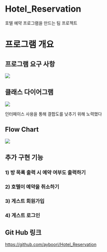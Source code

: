# Hotel_Reservation
호텔 예약 프로그램을 만드는 팀 프로젝트

# 프로그램 개요
## 프로그램 요구 사항
![](https://velog.velcdn.com/images/ayoung3052/post/86684236-f8e3-47ea-96db-500fe2f5519c/image.png)

## 클래스 다이어그램

![](https://velog.velcdn.com/images/ayoung3052/post/514770a7-f823-4a0c-a8df-3160994afc0e/image.jpeg)

인터페이스 사용을 통해 결합도를 낮추기 위해 노력했다



## Flow Chart

![](https://velog.velcdn.com/images/ayoung3052/post/3e72a513-3665-4ba4-b462-54006cbd0579/image.jpeg)


## 추가 구현 기능
### 1) 방 목록 출력 시 예약 여부도 출력하기

### 2) 호텔이 예약을 취소하기

### 3) 게스트 회원가입

### 4) 게스트 로그인

## Git Hub 링크
https://github.com/ayboori/Hotel_Reservation



